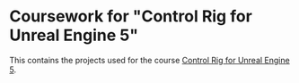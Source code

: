 # Coursework for "Control Rig for Unreal Engine 5"

This contains the projects used for the course [Control Rig for Unreal Engine 5](https://www.udemy.com/course/controlrig/).
